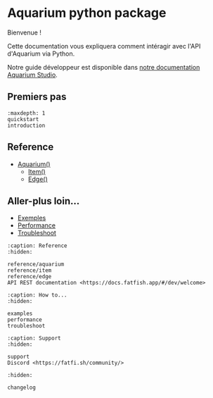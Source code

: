 # Aquarium python package

Bienvenue !

Cette documentation vous expliquera comment intéragir avec l'API d'Aquarium via Python.

Notre guide développeur est disponible dans [notre documentation Aquarium Studio](https://docs.fatfish.app/#/dev/welcome).

## Premiers pas
```{toctree}
:maxdepth: 1
quickstart
introduction
```

## Reference
- [Aquarium()](reference/aquarium.md)
  - [Item()](reference/item.md)
  - [Edge()](reference/edge.md)

## Aller-plus loin...
- [Exemples](examples.md)
- [Performance](performance.md)
- [Troubleshoot](troubleshoot.md)

```{toctree}
:caption: Reference
:hidden:

reference/aquarium
reference/item
reference/edge
API REST documentation <https://docs.fatfish.app/#/dev/welcome>
```

```{toctree}
:caption: How to...
:hidden:

examples
performance
troubleshoot
```

```{toctree}
:caption: Support
:hidden:

support
Discord <https://fatfi.sh/community/>
```

```{toctree}
:hidden:

changelog
```

